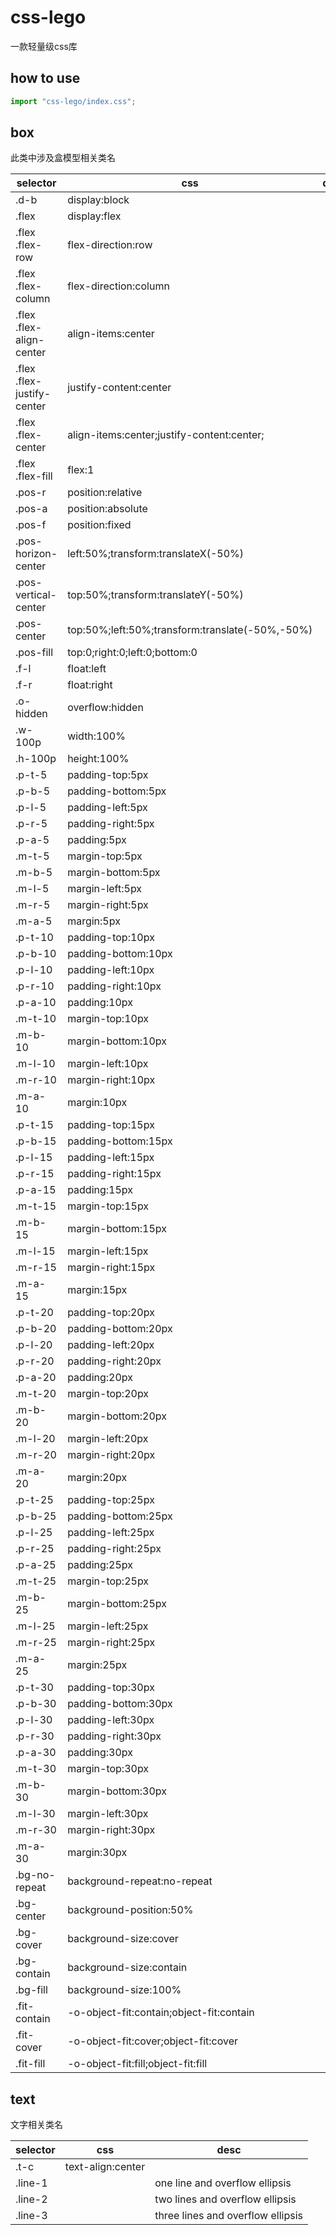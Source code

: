 # css-lego


一款轻量级css库

## how to use

```javascript
import "css-lego/index.css";
```

## box

此类中涉及盒模型相关类名


|selector | css | desc |
|---|---| --- |
|.d-b|display:block|
|.flex|display:flex|
|.flex .flex-row|flex-direction:row|
|.flex .flex-column|flex-direction:column|
|.flex .flex-align-center|align-items:center|
|.flex .flex-justify-center|justify-content:center|
|.flex .flex-center|align-items:center;justify-content:center;|
|.flex .flex-fill|flex:1|
|.pos-r|position:relative|
|.pos-a|position:absolute|
|.pos-f|position:fixed|
|.pos-horizon-center|left:50%;transform:translateX(-50%)|
|.pos-vertical-center|top:50%;transform:translateY(-50%)|
|.pos-center|top:50%;left:50%;transform:translate(-50%,-50%)|
|.pos-fill|top:0;right:0;left:0;bottom:0|
|.f-l|float:left|
|.f-r|float:right|
|.o-hidden|overflow:hidden|
|.w-100p|width:100%|
|.h-100p|height:100%|
|.p-t-5|padding-top:5px|
|.p-b-5|padding-bottom:5px|
|.p-l-5|padding-left:5px|
|.p-r-5|padding-right:5px|
|.p-a-5|padding:5px|
|.m-t-5|margin-top:5px|
|.m-b-5|margin-bottom:5px|
|.m-l-5|margin-left:5px|
|.m-r-5|margin-right:5px|
|.m-a-5|margin:5px|
|.p-t-10|padding-top:10px|
|.p-b-10|padding-bottom:10px|
|.p-l-10|padding-left:10px|
|.p-r-10|padding-right:10px|
|.p-a-10|padding:10px|
|.m-t-10|margin-top:10px|
|.m-b-10|margin-bottom:10px|
|.m-l-10|margin-left:10px|
|.m-r-10|margin-right:10px|
|.m-a-10|margin:10px|
|.p-t-15|padding-top:15px|
|.p-b-15|padding-bottom:15px|
|.p-l-15|padding-left:15px|
|.p-r-15|padding-right:15px|
|.p-a-15|padding:15px|
|.m-t-15|margin-top:15px|
|.m-b-15|margin-bottom:15px|
|.m-l-15|margin-left:15px|
|.m-r-15|margin-right:15px|
|.m-a-15|margin:15px|
|.p-t-20|padding-top:20px|
|.p-b-20|padding-bottom:20px|
|.p-l-20|padding-left:20px|
|.p-r-20|padding-right:20px|
|.p-a-20|padding:20px|
|.m-t-20|margin-top:20px|
|.m-b-20|margin-bottom:20px|
|.m-l-20|margin-left:20px|
|.m-r-20|margin-right:20px|
|.m-a-20|margin:20px|
|.p-t-25|padding-top:25px|
|.p-b-25|padding-bottom:25px|
|.p-l-25|padding-left:25px|
|.p-r-25|padding-right:25px|
|.p-a-25|padding:25px|
|.m-t-25|margin-top:25px|
|.m-b-25|margin-bottom:25px|
|.m-l-25|margin-left:25px|
|.m-r-25|margin-right:25px|
|.m-a-25|margin:25px|
|.p-t-30|padding-top:30px|
|.p-b-30|padding-bottom:30px|
|.p-l-30|padding-left:30px|
|.p-r-30|padding-right:30px|
|.p-a-30|padding:30px|
|.m-t-30|margin-top:30px|
|.m-b-30|margin-bottom:30px|
|.m-l-30|margin-left:30px|
|.m-r-30|margin-right:30px|
|.m-a-30|margin:30px|
|.bg-no-repeat|background-repeat:no-repeat|
|.bg-center|background-position:50%|
|.bg-cover|background-size:cover|
|.bg-contain|background-size:contain|
|.bg-fill|background-size:100%|
|.fit-contain|-o-object-fit:contain;object-fit:contain|
|.fit-cover|-o-object-fit:cover;object-fit:cover|
|.fit-fill|-o-object-fit:fill;object-fit:fill|


## text

文字相关类名

|selector|css|desc|
|---|---|---|
|.t-c | text-align:center||
|.line-1| | one line and overflow ellipsis|
|.line-2| | two lines and overflow ellipsis|
|.line-3| | three lines and overflow ellipsis|
